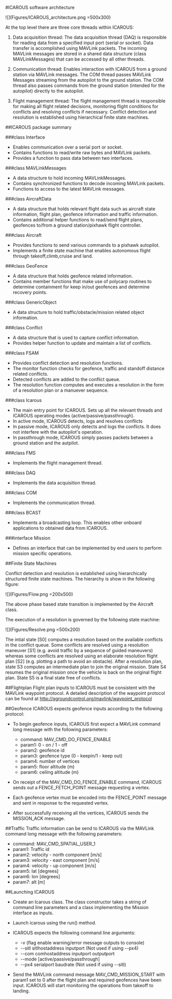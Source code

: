 #ICAROUS software architecture

![](Figures/ICAROUS_architecture.png =500x300)

At the top level there are three core threads within ICAROUS:

1. Data acquisition thread: The data acquisition thread (DAQ) is responsible for reading data from a specified input port (serial or socket). Data transfer is accomplished using MAVLink packets. The incoming MAVLink messages are stored in a shared data structure (class MAVLinkMessages) that can be accessed by all other threads. 

2. Communication thread: Enables interaction with ICAROUS from a ground station via MAVLink messages. The COM thread passes MAVLink Messages streaming from the autopilot to the ground station. The COM thread also passes commands from the ground station (intended for the autopilot) directly to the autopilot.

3. Flight management thread: The flight management thread is responsible for making all flight related decisions, monitoring flight conditions for conflicts and resolving conflicts if necessary. Conflict detection and resolution is established using hierarchical finite state machines.

##ICAROUS package summary

###class Interface
* Enables communication over a serial port or socket.
* Contains functions to read/write raw bytes and MAVLink packets.
* Provides a function to pass data between two interfaces.

###class MAVLinkMessages
* A data structure to hold incoming MAVLinkMessages.
* Contains synchronized functions to decode incoming MAVLink packets.
* Functions to access to the latest MAVLink messages.

###class AircraftData
* A data structure that holds relevant flight data such as aircraft state information, flight plan, geofence information and traffic information.
* Contains additional helper functions to read/send flight plans, geofences to/from a ground station/pixhawk flight controller. 

###class Aircraft
* Provides functions to send various commands to a pixhawk autopilot.
* Implements a finite state machine that enables autonomous flight through takeoff,climb,cruise and land.

###class GeoFence
* A data structure that holds geofence related information.
* Contains member functions that make use of polycarp routines to determine containment for keep in/out geofences and determine recovery points.

###class GenericObject
* A data structure to hold traffic/obstacle/mission related object information.

###class Conflict
* A data structure that is used to capture conflict information.
* Provides helper function to update and maintain a list of conflicts.

###class FSAM
* Provides conflict detection and resolution functions.
* The monitor function checks for geofence, traffic and standoff distance related conflicts.
* Detected conflicts are added to the conflict queue.
* The resolution function computes and executes a resolution in the form of a resolution plan or a manuever sequence.

###class Icarous
* The main entry point for ICAROUS. Sets up all the relevant threads and ICAROUS operating modes (active/passive/passthrough).
* In active mode, ICAROUS detects, logs and resolves conflicts
* In passive mode, ICAROUS only detects and logs the conflicts. It does not interfere with the autopilot's operation.
* In passthrough mode, ICAROUS simply passes packets between a ground station and the autpilot.

###class FMS
* Implements the flight management thread.

###class DAQ
* Implements the data acquisition thread.

###class COM
* Implements the communication thread.

###class BCAST
* Implements a broadcasting loop. This enables other onboard applications to obtained data from ICAROUS.

###interface Mission
* Defines an interface that can be implemented by end users to perform mission specific operations.

##Finite State Machines

Conflict detection and resolution is established using hierarchically structured finite state machines. The hierarchy is show in the following figure:

![](Figures/Flow.png =200x500)

The above phase based state transition is implemented by the Aircraft class.

The execution of a resolution is governed by the following state machine:

![](Figures/Resolve.png =500x200)

The intial state [S0] computes a resolution based on the available conflicts in the conflict queue. Some conflicts are resolved using a resolution maneuver [S1] (e.g. avoid traffic by a sequence of guided maneuvers) whereas some conflicts are resolved using an elaborate resolution flight plan [S2] (e.g. plotting a path to avoid an obstacle). After a resolution plan, state S3 computes an intermediate plan to join the original mission. State S4 resumes the original mission once the vehicle is back on the original flight plan. State S5 is a final state free of conflicts.

##Flightplan
Flight plan inputs to ICAROUS must be consistent with the MAVLink waypoint protocol. A detailed description of the waypoint protocol can be found at [ http://qgroundcontrol.org/mavlink/waypoint_protocol ](URL)

##Geofence
ICAROUS expects geofence inputs according to the following protocol:

* To begin geofence inputs, ICAROUS first expect a MAVLink command long message with the following parameters:

    * command: MAV_CMD_DO_FENCE_ENABLE
    * param1: 0 - on / 1 - off 
    * param2: geofence id
    * param3: geofence type (0 - keepin/1 - keep out)
    * param4: number of vertices
    * param5: floor altitude (m)
    * param6: ceiling altitude (m)

* On receipt of the MAV_CMD_DO_FENCE_ENABLE command, ICAROUS sends out a FENCE_FETCH_POINT message requesting a vertex.
* Each geofence vertex must be encoded into the FENCE_POINT message and sent in response to the requested vertex.
* After successfully receiving all the vertices, ICAROUS sends the MISSION_ACK message.

##Traffic
Traffic information can be send to ICAROUS via  the MAVLink command long message with the following parameters:

* command: MAV_CMD_SPATIAL_USER_1
* param1: Traffic id
* param2: velocity - north component [m/s]
* param3: velocity - east component [m/s]
* param4: velocity - up component [m/s]
* param5: lat [degrees]
* param6: lon [degrees]
* param7: alt [m]

##Launching ICAROUS

* Create an Icarous class. The class constructor takes a string of command line parameters and a class implementing the Mission interface as inputs.
* Launch icarous using the run() method.
* ICAROUS expects the following command line arguments:

    * -v (flag enable warning/error message outputs to console)
    * --sitl sitlhostaddress inputport (Not used if using --px4)
    * --com comhostaddress inputport outputport 
    * --mode [active/passive/passthrough]
    * --px4 serialport baudrate (Not used if using --sitl)

* Send the MAVLink command message MAV_CMD_MISSION_START with param1 set to 0 after the flight plan and required geofences have been input. ICAROUS will start monitoring the operations from takeoff to landing. 